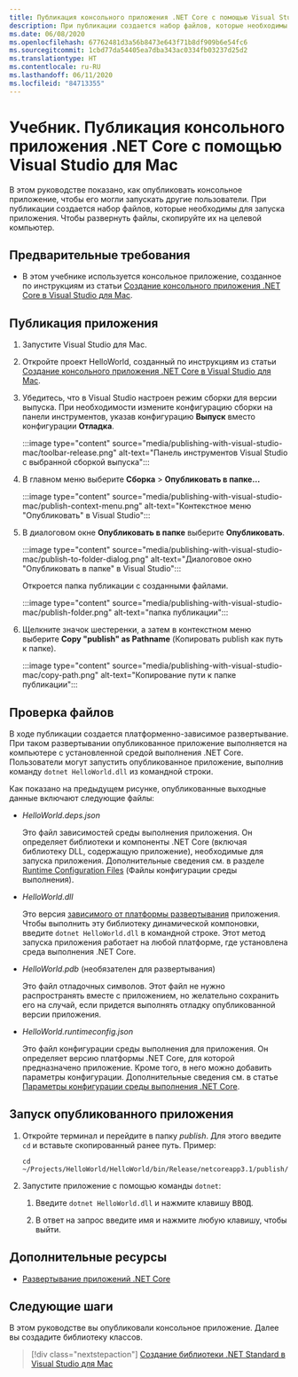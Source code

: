 ```yaml
---
title: Публикация консольного приложения .NET Core с помощью Visual Studio для Mac
description: При публикации создается набор файлов, которые необходимы для запуска приложения .NET Core.
ms.date: 06/08/2020
ms.openlocfilehash: 67762481d3a56b8473e643f71b8df909b6e54fc6
ms.sourcegitcommit: 1cbd77da54405ea7dba343ac0334fb03237d25d2
ms.translationtype: HT
ms.contentlocale: ru-RU
ms.lasthandoff: 06/11/2020
ms.locfileid: "84713355"
---
```

# <a name="tutorial-publish-a-net-core-console-application-using-visual-studio-for-mac"></a>Учебник. Публикация консольного приложения .NET Core с помощью Visual Studio для Mac

В этом руководстве показано, как опубликовать консольное приложение, чтобы его могли запускать другие пользователи. При публикации создается набор файлов, которые необходимы для запуска приложения. Чтобы развернуть файлы, скопируйте их на целевой компьютер.

## <a name="prerequisites"></a>Предварительные требования

- В этом учебнике используется консольное приложение, созданное по инструкциям из статьи [Создание консольного приложения .NET Core в Visual Studio для Mac](with-visual-studio-mac.md).

## <a name="publish-the-app"></a>Публикация приложения

1. Запустите Visual Studio для Mac.

1. Откройте проект HelloWorld, созданный по инструкциям из статьи [Создание консольного приложения .NET Core в Visual Studio для Mac](with-visual-studio-mac.md).

1. Убедитесь, что в Visual Studio настроен режим сборки для версии выпуска. При необходимости измените конфигурацию сборки на панели инструментов, указав конфигурацию **Выпуск** вместо конфигурации **Отладка**.

   :::image type="content" source="media/publishing-with-visual-studio-mac/toolbar-release.png" alt-text="Панель инструментов Visual Studio с выбранной сборкой выпуска":::

1. В главном меню выберите **Сборка** > **Опубликовать в папке…**

   :::image type="content" source="media/publishing-with-visual-studio-mac/publish-context-menu.png" alt-text="Контекстное меню "Опубликовать" в Visual Studio":::

1. В диалоговом окне **Опубликовать в папке** выберите **Опубликовать**.

   :::image type="content" source="media/publishing-with-visual-studio-mac/publish-to-folder-dialog.png" alt-text="Диалоговое окно "Опубликовать в папке" в Visual Studio":::

   Откроется папка публикации с созданными файлами.

   :::image type="content" source="media/publishing-with-visual-studio-mac/publish-folder.png" alt-text="папка публикации":::

1. Щелкните значок шестеренки, а затем в контекстном меню выберите **Copy "publish" as Pathname** (Копировать publish как путь к папке).

   :::image type="content" source="media/publishing-with-visual-studio-mac/copy-path.png" alt-text="Копирование пути к папке публикации":::

## <a name="inspect-the-files"></a>Проверка файлов

В ходе публикации создается платформенно-зависимое развертывание. При таком развертывании опубликованное приложение выполняется на компьютере с установленной средой выполнения .NET Core. Пользователи могут запустить опубликованное приложение, выполнив команду `dotnet HelloWorld.dll` из командной строки.

Как показано на предыдущем рисунке, опубликованные выходные данные включают следующие файлы:

* *HelloWorld.deps.json*

  Это файл зависимостей среды выполнения приложения. Он определяет библиотеки и компоненты .NET Core (включая библиотеку DLL, содержащую приложение), необходимые для запуска приложения. Дополнительные сведения см. в разделе [Runtime Configuration Files](https://github.com/dotnet/cli/blob/85ca206d84633d658d7363894c4ea9d59e515c1a/Documentation/specs/runtime-configuration-file.md) (Файлы конфигурации среды выполнения).

* *HelloWorld.dll*

   Это версия [зависимого от платформы развертывания](../deploying/deploy-with-cli.md#framework-dependent-deployment) приложения. Чтобы выполнить эту библиотеку динамической компоновки, введите `dotnet HelloWorld.dll` в командной строке. Этот метод запуска приложения работает на любой платформе, где установлена среда выполнения .NET Core.

* *HelloWorld.pdb* (необязателен для развертывания)

   Это файл отладочных символов. Этот файл не нужно распространять вместе с приложением, но желательно сохранить его на случай, если придется выполнять отладку опубликованной версии приложения.

* *HelloWorld.runtimeconfig.json*

   Это файл конфигурации среды выполнения для приложения. Он определяет версию платформы .NET Core, для которой предназначено приложение. Кроме того, в него можно добавить параметры конфигурации. Дополнительные сведения см. в статье [Параметры конфигурации среды выполнения .NET Core](../run-time-config/index.md#runtimeconfigjson).

## <a name="run-the-published-app"></a>Запуск опубликованного приложения

1. Откройте терминал и перейдите в папку *publish*. Для этого введите `cd` и вставьте скопированный ранее путь. Пример:

   ```
   cd ~/Projects/HelloWorld/HelloWorld/bin/Release/netcoreapp3.1/publish/
   ```

1. Запустите приложение с помощью команды `dotnet`:

   1. Введите `dotnet HelloWorld.dll` и нажмите клавишу <kbd>ВВОД</kbd>.

   1. В ответ на запрос введите имя и нажмите любую клавишу, чтобы выйти.

## <a name="additional-resources"></a>Дополнительные ресурсы

- [Развертывание приложений .NET Core](../deploying/index.md)

## <a name="next-steps"></a>Следующие шаги

В этом руководстве вы опубликовали консольное приложение. Далее вы создадите библиотеку классов.

> [!div class="nextstepaction"]
> [Создание библиотеки .NET Standard в Visual Studio для Mac](library-with-visual-studio-mac.md)

